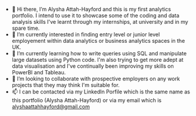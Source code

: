 - 👋 Hi there, I’m Alysha Attah-Hayford and this is my first analytics portfolio. I intend to use it to showcase some of the coding and data analysis skills I've learnt through my internships, at university and in my spare time.  
- 👀 I’m currently interested in finding entry level or junior level employement within data analytics or business analytics spaces in the UK. 
- 🌱 I’m currently learning how to write queries using SQL and manipulate large datasets using Python code. I'm also trying to get more adept at data visualisation and I've continually been improving my skills on PowerBI and Tableau.  
- 💞️ I’m looking to collaborate with prospective employers on any work projects that they may think I'm suitable for. 
- 📫 I can be contacted via my LinkedIn Porfile which is the same name as this portfolio (Alysha Attah-Hayford) or via my email which is alyshaattahhayford@gmail.com

<!---
AlyshaAttahHayford-Portfolio/AlyshaAttahHayford-Portfolio is a ✨ special ✨ repository because its `README.md` (this file) appears on your GitHub profile.
You can click the Preview link to take a look at your changes.
--->
